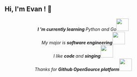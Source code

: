 ## Hi, I'm Evan ! 👋

<div align="center">
	<p>
	<em><b>I 'm currently learning </b>Python and Go</em><img src="https://media.giphy.com/media/dNgK7Ws7y176U/giphy.gif" width="40">
	</br>
	<em>My major is <b>software engineering</b></em><img src="https://media.giphy.com/media/y93slPbDMdeXJQONHa/giphy.gif" width="40">
	</br>
	<em>I like <b>code </b>and <b>singing</b></em><img src="https://media.giphy.com/media/TmngSmlDjzJfO/giphy.gif" width="40">
	</br>
	<em>Thanks for <b>Github OpenSource platform</b></em><img src="https://media.giphy.com/media/du3J3cXyzhj75IOgvA/giphy.gif" width="40">
	</br>
	</p>
</div>

